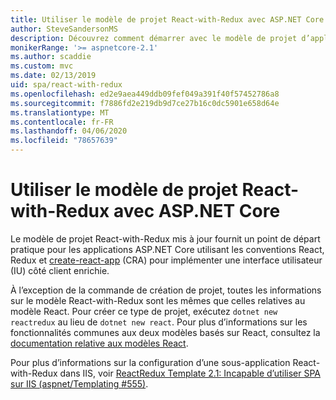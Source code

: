 ```yaml
---
title: Utiliser le modèle de projet React-with-Redux avec ASP.NET Core
author: SteveSandersonMS
description: Découvrez comment démarrer avec le modèle de projet d’application monopage ASP.NET Core pour React-with-Redux et create-react-app.
monikerRange: '>= aspnetcore-2.1'
ms.author: scaddie
ms.custom: mvc
ms.date: 02/13/2019
uid: spa/react-with-redux
ms.openlocfilehash: ed2e9aea449ddb09fef049a391f40f57452786a8
ms.sourcegitcommit: f7886fd2e219db9d7ce27b16c0dc5901e658d64e
ms.translationtype: MT
ms.contentlocale: fr-FR
ms.lasthandoff: 04/06/2020
ms.locfileid: "78657639"
---
```

# <a name="use-the-react-with-redux-project-template-with-aspnet-core"></a>Utiliser le modèle de projet React-with-Redux avec ASP.NET Core

Le modèle de projet React-with-Redux mis à jour fournit un point de départ pratique pour les applications ASP.NET Core utilisant les conventions React, Redux et [create-react-app](https://github.com/facebookincubator/create-react-app) (CRA) pour implémenter une interface utilisateur (IU) côté client enrichie.

À l’exception de la commande de création de projet, toutes les informations sur le modèle React-with-Redux sont les mêmes que celles relatives au modèle React. Pour créer ce type de projet, exécutez `dotnet new reactredux` au lieu de `dotnet new react`. Pour plus d’informations sur les fonctionnalités communes aux deux modèles basés sur React, consultez la [documentation relative aux modèles React](xref:spa/react).

Pour plus d’informations sur la configuration d’une sous-application React-with-Redux dans IIS, voir [ReactRedux Template 2.1: Incapable d’utiliser SPA sur IIS (aspnet/Templating &num;555)](https://github.com/aspnet/Templating/issues/555).

